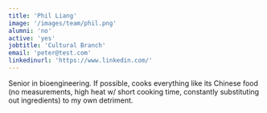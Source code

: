 ```yaml
---
title: 'Phil Liang'
image: '/images/team/phil.png'
alumni: 'no'
active: 'yes'
jobtitle: 'Cultural Branch'
email: 'peter@test.com'
linkedinurl: 'https://www.linkedin.com/'
---
```


Senior in bioengineering. If possible, cooks everything like its Chinese food (no measurements, high heat w/ short cooking time, constantly substituting out ingredients) to my own detriment. 
